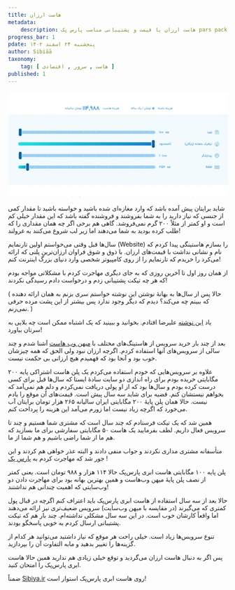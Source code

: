 ```yaml
---
title: هاست ارزان
metadata: 
    description: هاست ارزان با قیمت و پشتیبانی مناسب پارس پک pars pack
progress_bar: 1
pdate: پنجشنبه ۲۴ اسفند ۱۴۰۲
author: Sibiāā
taxonomy:
    tag: [ هاست , سرور , اقتصادی ]
published: 1
---
```

![ هاست ](parspack.webp?classes=center&loading=lazy)
<div class="align-center">
</div>

شاید برایتان پیش آمده باشد که وارد مغازه‌ای شده باشید و خواسته باشید تا مقدار کمی از جنسی که نیاز دارید را به شما بفروشند و فروشنده گفته باشد که این مقدار خیلی کم است و او کمتر از مثلاً ۲۰۰ گرم نمی‌فروشد. گاهی هم برخی اگر چه همان مقداری را که طلب کرده بودید به شما می‌دهند اما زیر لب شروع می‌کنند به غرولند!

سال‌ها قبل وقتی می‌خواستم اولین تارنمایم
(Website)
را بسازم هاستینگی پیدا کردم که نام و نشانی نداشت با قیمت‌های ارزان. با ذوق و شوق فراوان ارزان‌ترین پلنی که ارائه می‌کرد را خریدم که تارنمایم را از روی کامپیوتر شخصی وارد دنیای بزرگ اینترنت کنم!

از همان روز اول تا آخرین روزی که به جای دیگری مهاجرت کردم با مشکلاتی مواجه بودم که هر چه تیکت پشتیبانی زدم و درخواست دادم رسیدگی نکردند!

( حالا پس از سال‌ها به بهانهٔ نوشتن این نوشته خواستم سری بزنم به همان ارائه دهنده که ببینم چه می‌کند؟ دیدم که دیگر وجود ندارد پس بیشتر از این پشت مرده حرفی نمی‌زنم. )

یاد 
[این نوشته](https://alireza.atofighi.ir/%d9%87%d9%85%d9%87%e2%80%8c%da%86%db%8c%d8%b2-%d9%be%d8%b1/)
 علیرضا افتادم. بخوانید و ببینید که یک اشتباه ممکن است چه بلایی به سرتان بیاورد!

بعد از چند بار خرید سرویس از هاستینگ‌های مختلف با 
[میهن وب هاست](https://mihanwebhost.com/) 
آشنا شدم و چند سالی از سرویس‌های آنها استفاده کردم. اگرچه ارزان نبود ولی الحق که همه چیزشان خوب بود و آنجا بود که فهمیدم هیچ ارزانی بی حکمت نیست.

علاوه بر سرویس‌هایی که خودم استفاده می‌کردم یک پلن هاست اشتراکی پایه ۲۰۰ مگابایتی خریده بودم برای راه اندازی دو سایت سادهٔ ایستا که سال‌ها قبل برای کسی درست کرده بودم و سال‌ها بود که از او پولی دریافت نمی‌کردم و دلم هم نمی‌آمد که بخواهم نیستشان کنم. قضیه برای شاید سه سال پیش است. قیمت‌های آن موقع را یادم نیست. حالا همان پلن پایهٔ ۲۰۰ مگابایتی ایران سالیانه ۲۶۵ هزار تومان برایتان آب می‌خورد که اگرچه زیاد نیست اما زورم می‌آمد این هزینه را پرداخت کنم.

همین شد که یک تیکت فرستادم که چند سال است که مشتری شما هستیم و چند تا سرویس فعال داریم. لطف بفرمایید یک هاست ۵۰ مگابایتی سفارشی برای ما بسازید که هم ما از شما راضی باشیم و هم شما از ما.

متأسفانه مشتری مداری نکردند و جواب منفی دادند و البته عذر خواهی هم کردند و این جور شد که مهاجرت کردم به 
[پارس پک](https://parspack.com/)
!

پلن پایه ۱۰۰ مگابایتی هاست ابری پارس‌پک حالا ۱۱۴ هزار و ۹۸۸ تومان است. یعنی کمتر از نصف پلن پایهٔ میهن وب‌‌هاست و همین بهترین بهانه بود برای مهاجرت دادن دو وب‌سایتی که اهمیت چندانی هم نداشتند!

حالا بعد از سه سال استفاده از هاست ابری پارس‌پک باید اعتراف کنم اگرچه در قبال پول کمتری که می‌گیرند (در مقایسه با میهن وب‌سایت) سرویس ضعیف‌تری نیز ارائه می‌دهند اما واقعاً کارشان خوب است. در این سه سال مشکلی نداشته‌ام. چند بار هم که تیکت پشتیبانی ارسال کردم به خوبی پاسخگو بودند.

تنوع سرویس‌ها زیاد است. خیلی راحت هر موقع که نیاز داشتید می‌توانید هر کدام از گزینه‌ها را تغییر بدهید و مابه التفاوت آن را بپردازید. 

پس اگر به دنبال هاست ارزان می‌گردید و توقع خیلی زیادی هم ندارید همین حالا هاست ابری پارس‌پک را امتحان کنید.

ضمناً 
[Sibiya.ir](https://Sibiya.ir)
روی هاست ابری پارس‌پک استوار است!
